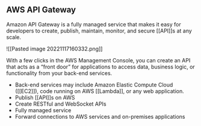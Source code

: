 ## AWS API Gateway

Amazon API Gateway is a fully managed service that makes it easy for developers to create, publish, maintain, monitor, and secure [[API]]s at any scale.

![[Pasted image 20221117160332.png]]

With a few clicks in the AWS Management Console, you can create an API that acts as a “front door” for applications to access data, business logic, or functionality from your back-end services.

-   Back-end services may include Amazon Elastic Compute Cloud ([[EC2]]), code running on AWS [[Lambda]], or any web application.
-   Publish [[API]]s on AWS
-   Create RESTful and WebSocket APIs
-   Fully managed service
-   Forward connections to AWS services and on-premises applications
